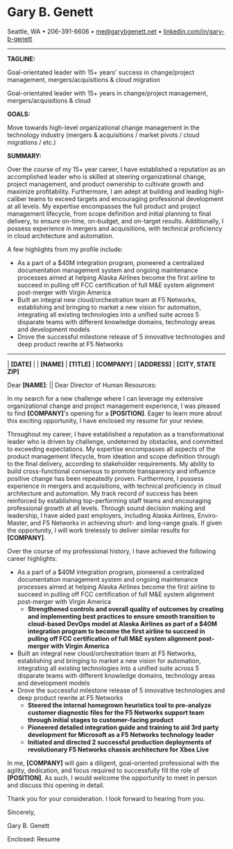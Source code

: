 <!--
% Gary B. Genett
% Pathfinder & Technologist :: Cover Letter
% v7.0 (2020-01-13)
-->

<!-- ############################################################### -->

<!--
[docx]
  * show special characters
  * ctrl-a
    * black
    * justify (not date and address information)
  * titles
    * center
    * name = size: 20
    * all = remove space before paragraph + remove space after paragraph
    * horizontal line = remove space before paragraph + add space after paragraph
  * horizontal lines
    * format -> picture = height: 0.1 + use solid color (no shade)
  * other
    * remove trailing empty lines
  * hide special characters
-->

<!-- ############################################################### -->

# Gary B. Genett

Seattle, WA &#8226; 206-391-6606 &#8226; <me@garybgenett.net> &#8226; [linkedin.com/in/gary-b-genett](https://www.linkedin.com/in/gary-b-genett)

------------------------------------------------------------------------

**TAGLINE:**

Goal-orientated leader with 15+ years' success in change/project management, mergers/acquisitions & cloud migration

Goal-orientated leader with 15+ years in change/project management, mergers/acquisitions & cloud

**GOALS:**

Move towards high-level organizational change management in the technology industry (mergers & acquisitions / market pivots / cloud migrations / etc.)

**SUMMARY:**

Over the course of my 15+ year career, I have established a reputation as an accomplished leader who is skilled at steering organizational change, project management, and product ownership to cultivate growth and maximize profitability.  Furthermore, I am adept at building and leading high-caliber teams to exceed targets and encouraging professional development at all levels.  My expertise encompasses the full product and project management lifecycle, from scope definition and initial planning to final delivery, to ensure on-time, on-budget, and on-target results.  Additionally, I possess experience in mergers and acquisitions, with technical proficiency in cloud architecture and automation.

A few highlights from my profile include:

  * As a part of a $40M integration program, pioneered a centralized documentation management system and ongoing maintenance processes aimed at helping Alaska Airlines become the first airline to succeed in pulling off FCC certification of full M&E system alignment post-merger with Virgin America
  * Built an integral new cloud/orchestration team at F5 Networks, establishing and bringing to market a new vision for automation, integrating all existing technologies into a unified suite across 5 disparate teams with different knowledge domains, technology areas and development models
  * Drove the successful milestone release of 5 innovative technologies and deep product rewrite at F5 Networks

------------------------------------------------------------------------

| **[DATE]**
|
| **[NAME]**
| **[TITLE]**
| **[COMPANY]**
| **[ADDRESS]**
| **[CITY, STATE ZIP]**

Dear **[NAME]**: || Dear Director of Human Resources:

In my search for a new challenge where I can leverage my extensive organizational change and project management experience, I was pleased to find **[COMPANY]**'s opening for a **[POSITION]**.  Eager to learn more about this exciting opportunity, I have enclosed my resume for your review.

Throughout my career, I have established a reputation as a transformational leader who is driven by challenge, undeterred by obstacles, and committed to exceeding expectations.  My expertise encompasses all aspects of the product management lifecycle, from ideation and scope definition through to the final delivery, according to stakeholder requirements.  My ability to build cross-functional consensus to promote transparency and influence positive change has been repeatedly proven.  Furthermore, I possess experience in mergers and acquisitions, with technical proficiency in cloud architecture and automation.  My track record of success has been reinforced by establishing top-performing staff teams and encouraging professional growth at all levels.  Through sound decision making and leadership, I have aided past employers, including Alaska Airlines, Enviro-Master, and F5 Networks in achieving short- and long-range goals.  If given the opportunity, I will work tirelessly to deliver similar results for **[COMPANY]**.

Over the course of my professional history, I have achieved the following career highlights:

  * As a part of a $40M integration program, pioneered a centralized documentation management system and ongoing maintenance processes aimed at helping Alaska Airlines become the first airline to succeed in pulling off FCC certification of full M&E system alignment post-merger with Virgin America
    * **Strengthened controls and overall quality of outcomes by creating and implementing best practices to ensure smooth transition to cloud-based DevOps model at Alaska Airlines as part of a $40M integration program to become the first airline to succeed in pulling off FCC certification of full M&E system alignment post-merger with Virgin America**
  * Built an integral new cloud/orchestration team at F5 Networks, establishing and bringing to market a new vision for automation, integrating all existing technologies into a unified suite across 5 disparate teams with different knowledge domains, technology areas and development models
  * Drove the successful milestone release of 5 innovative technologies and deep product rewrite at F5 Networks
    * **Steered the internal homegrown heuristics tool to pre-analyze customer diagnostic files for the F5 Networks support team through initial stages to customer-facing product**
    * **Pioneered detailed integration guide and training to aid 3rd party development for Microsoft as a F5 Networks technology leader**
    * **Initiated and directed 2 successful production deployments of revolutionary F5 Networks chassis architecture for Xbox Live**

In me, **[COMPANY]** will gain a diligent, goal-oriented professional with the agility, dedication, and focus required to successfully fill the role of **[POSITION]**.  As such, I would welcome the opportunity to meet in person and discuss this opening in detail.

Thank you for your consideration.  I look forward to hearing from you.

Sincerely,

Gary B. Genett

Enclosed: Resume
